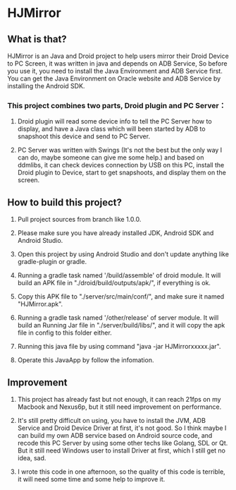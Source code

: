 # HJMirror

## What is that?

HJMirror is an Java and Droid project to help users mirror their Droid Device to PC Screen, it was written in java and depends on ADB Service, So before you use it, you need to install the Java Environment and ADB Service first. You can get the Java Environment on Oracle website and ADB Service by installing the Android SDK.

### This project combines two parts, Droid plugin and PC Server：

1. Droid plugin will read some device info to tell the PC Server how to display, and have a Java class which will been started by ADB to snapshoot this device and send to PC Server.

2. PC Server was written with Swings (It's not the best but the only way I can do, maybe someone can give me some help.) and based on ddmlibs, it can check devices connection by USB on this PC, install the Droid plugin to Device, start to get snapshoots, and display them on the screen.


## How to build this project?

1. Pull project sources from branch like 1.0.0.

2. Please make sure you have already installed JDK, Android SDK and Android Studio.

3. Open this project by using Android Studio and don't update anything like gradle-plugin or gradle.

4. Running a gradle task named '/build/assemble' of droid module. It will build an APK file in "./droid/build/outputs/apk/", if everything is ok.

5. Copy this APK file to "./server/src/main/conf/", and make sure it named "HJMirror.apk".

6. Running a gradle task named '/other/release' of server module. It will build an Running Jar file in "./server/build/libs/", and it will copy the apk file in config to this folder either.

7. Running this java file by using command "java -jar HJMirrorxxxxx.jar".

8. Operate this JavaApp by follow the infomation.


## Improvement

1. This project has already fast but not enough, it can reach 21fps on my Macbook and Nexus6p, but it still need improvement on performance.

2. It's still pretty difficult on using, you have to install the JVM, ADB Service and Droid Device Driver at first, it's not good. So I think maybe I can build my own ADB service based on Android source code, and recode this PC Server by using some other techs like Golang, SDL or Qt. But it still need Windows user to install Driver at first, which I still get no idea, sad.

3. I wrote this code in one afternoon, so the quality of this code is terrible, it will need some time and some help to improve it.

